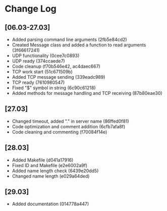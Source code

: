 # Change Log

## [06.03-27.03]

- Added parsing command line arguments (2fb5e84cd2)
- Created Message class and added a function to read arguments (3f66617241)
- UDP functionality (0cee7c0893)
- UDP ready (374ccaede7)
- Code cleanup (f70b546e42, ac4daec667)
- TCP work start (51c671509b)
- Added TCP message sending (339eadc989)
- TCP ready (7610980547)
- Fixed "$" symbol in string (6c90c61218)
- Added methods for message handling and TCP receiving (87b80eae30)

## [27.03]

- Changed timeout, added "." in server name (86ffed0f81)
- Code optimization and comment addition (6cfb7afa8f)
- Code cleaning and commenting (f70084f14e)

## [28.03]

- Added Makefile (d041a17916)
- Fixed ID and Makefile (e2e6002a9f)
- Added name length check (6439e20dd5)
- Changed name length (e029a64ded)

## [29.03]

- Added documentation (014778a447)